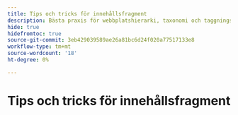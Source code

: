 ```yaml
---
title: Tips och tricks för innehållsfragment
description: Bästa praxis för webbplatshierarki, taxonomi och taggningstips
hide: true
hidefromtoc: true
source-git-commit: 3eb429039589ae26a81bc6d24f020a77517133e8
workflow-type: tm+mt
source-wordcount: '18'
ht-degree: 0%

---
```



# Tips och tricks för innehållsfragment
